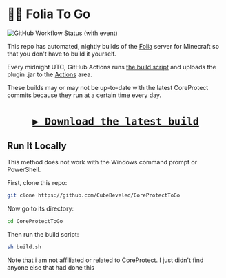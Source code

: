 # 🥡🤖 Folia To Go
![GitHub Workflow Status (with event)](https://img.shields.io/github/actions/workflow/status/CubeBeveled/coreprotecttogo/coreprotect.yml?style=for-the-badge&logo=githubactions&label=BUILDS&labelColor=rgb(55,%2055,%2055))
 
This repo has automated, nightly builds of the [Folia](https://github.com/PaperMC/Folia) server for Minecraft so that you don't have to build it yourself. 

Every midnight UTC, GitHub Actions runs [the build script](https://github.com/CubeBeveled/CoreProtectToGoblob/main/build.sh) and uploads the plugin .jar to the [Actions](https://github.com/CubeBeveled/CoreProtectToGoactions) area.

These builds may or may not be up-to-date with the latest CoreProtect commits because they run at a certain time every day.

<h1>
<p align="center">
<a href="https://nightly.link/CubeBeveled/CoreProtectToGo/workflows/coreprotect/main/CoreProtectToGo"><code>▶️ Download the latest build</code></a>
</p>
</h1>

## Run It Locally
This method does not work with the Windows command prompt or PowerShell.

First, clone this repo:
```sh
git clone https://github.com/CubeBeveled/CoreProtectToGo
```

Now go to its directory:
```sh
cd CoreProtectToGo
```

Then run the build script:
```sh
sh build.sh
```


Note that i am not affiliated or related to CoreProtect. I just didn't find anyone else that had done this
